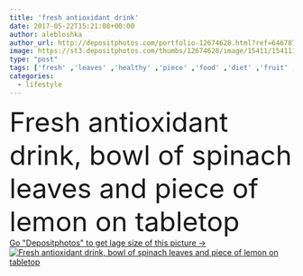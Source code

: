 ```yaml
---
title: 'fresh antioxidant drink'
date: 2017-05-22T15:21:08+00:00
author: alebloshka
author_url: http://depositphotos.com/portfolio-12674628.html?ref=64678756
image: https://st3.depositphotos.com/thumbs/12674628/image/15411/154111106/api_thumb_450.jpg?forcejpeg=true
type: "post"
tags: ['fresh' ,'leaves' ,'healthy' ,'piece' ,'food' ,'diet' ,'fruit' ,'tasty' ,'meal' ,'drink' ,'eating' ,'nutrition' ,'vegetarian' ,'napkin' ,'vegetables' ,'bowl' ,'lifestyle' ,'organic' ,'eco' ,'citrus' ,'lemon' ,'linen' ,'antioxidant' ,'vegan' ,'tabletop' ,'superfood' ,'spinach' ,'unprocessed' ,'detox' ,'Healthy Eating' ,'healthy food' ,'raw food' ,'raw food diet' ,'organic food' ,'clean eating' ]
categories: 
  - lifestyle
---
```

<div aling="center">
            <font size="60"> Fresh antioxidant drink, bowl of spinach leaves and piece of lemon on tabletop</font>   
</div>
<div>
    <a href='https://depositphotos.com/154111106/stock-photo-fresh-antioxidant-drink.html?ref=64678756' target=_blank > Go "Depositphotos" to get lage size of this picture ->
        <img href='https://depositphotos.com/154111106/stock-photo-fresh-antioxidant-drink.html?ref=64678756' src='https://st3.depositphotos.com/12674628/15411/i/950/depositphotos_154111106-stock-photo-fresh-antioxidant-drink.jpg?forcejpeg=true' alt='Fresh antioxidant drink, bowl of spinach leaves and piece of lemon on tabletop' >
    </a>
</div>
